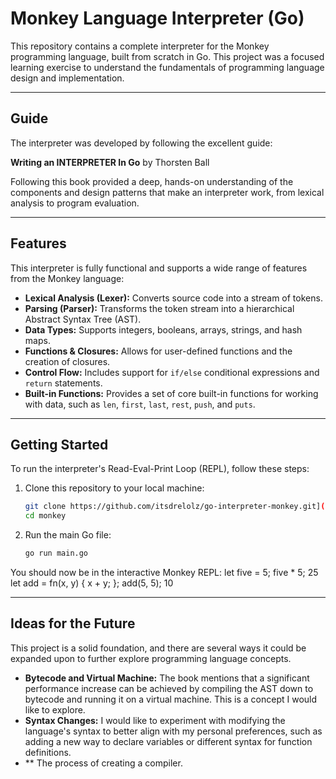 # Monkey Language Interpreter (Go)

This repository contains a complete interpreter for the Monkey programming language, built from scratch in Go. This project was a focused learning exercise to understand the fundamentals of programming language design and implementation.

---

## Guide

The interpreter was developed by following the excellent guide:

**Writing an INTERPRETER In Go**
by Thorsten Ball

Following this book provided a deep, hands-on understanding of the components and design patterns that make an interpreter work, from lexical analysis to program evaluation.

---

## Features

This interpreter is fully functional and supports a wide range of features from the Monkey language:

* **Lexical Analysis (Lexer):** Converts source code into a stream of tokens.
* **Parsing (Parser):** Transforms the token stream into a hierarchical Abstract Syntax Tree (AST).
* **Data Types:** Supports integers, booleans, arrays, strings, and hash maps.
* **Functions & Closures:** Allows for user-defined functions and the creation of closures.
* **Control Flow:** Includes support for `if/else` conditional expressions and `return` statements.
* **Built-in Functions:** Provides a set of core built-in functions for working with data, such as `len`, `first`, `last`, `rest`, `push`, and `puts`.

---

## Getting Started

To run the interpreter's Read-Eval-Print Loop (REPL), follow these steps:

1.  Clone this repository to your local machine:
    ```bash
    git clone https://github.com/itsdrelolz/go-interpreter-monkey.git](https://github.com/itsdrelolz/go-interpreter-monkey.git
    cd monkey
    ```

2.  Run the main Go file:
    ```bash
    go run main.go
    ```

You should now be in the interactive Monkey REPL:
let five = 5;
five * 5;
25
let add = fn(x, y) { x + y; };
add(5, 5);
10

---

## Ideas for the Future

This project is a solid foundation, and there are several ways it could be expanded upon to further explore programming language concepts.

* **Bytecode and Virtual Machine:** The book mentions that a significant performance increase can be achieved by compiling the AST down to bytecode and running it on a virtual machine. This is a concept I would like to explore.
* **Syntax Changes:** I would like to experiment with modifying the language's syntax to better align with my personal preferences, such as adding a new way to declare variables or different syntax for function definitions.
* ** The process of creating a compiler. 
